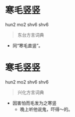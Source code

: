 # 寒毛竖竖
hun2 mo2 shv6 shv6
> 东台方言词典
- 同“寒毛直竖”。

# 寒毛竖竖
hun2 mo2 shv6 shv6
> 兴化方言词典
- 因害怕而毛发为之寒竖
  - 晚上听他说鬼，吓得～的。
